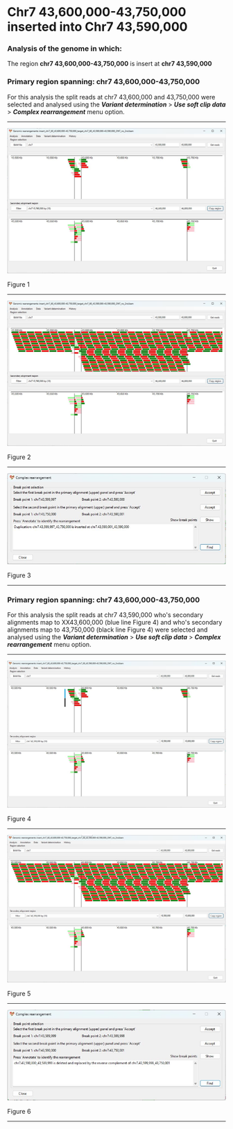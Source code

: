 # Chr7 43,600,000-43,750,000  inserted into Chr7 43,590,000

### Analysis of the genome in which: 

The region **chr7 43,600,000-43,750,000** is insert at **chr7 43,590,000**

### Primary region spanning: chr7 43,600,000-43,750,000 

For this analysis the split reads at chr7 43,600,000 and 43,750,000 were selected and analysed using the ___Variant determination___ > ___Use soft clip data___ > ___Complex rearrangement___ menu option.<hr />

![image](images/insert_chr7_60_43,600,000-43,750,000_target_chr7_60_43,590,000-43,590,000_ONT_no_2nd_1.jpg)

Figure 1


<hr />

![image](images/insert_chr7_60_43,600,000-43,750,000_target_chr7_60_43,590,000-43,590,000_ONT_no_2nd_1_all.jpg)

Figure 2


<hr />

![image](images/insert_chr7_60_43,600,000-43,750,000_target_chr7_60_43,590,000-43,590,000_ONT_no_2nd_1_result.jpg)

Figure 3

<hr />

### Primary region spanning: chr7 43,600,000-43,750,000 

For this analysis the split reads at chr7 43,590,000 who's secondary alignments map to XX43,600,000 (blue line Figure 4) and who's secondary alignments map to 43,750,000 (black line Figure 4) were selected and analysed using the ___Variant determination___ > ___Use soft clip data___ > ___Complex rearrangement___ menu option.<hr />

![image](images/insert_chr7_60_43,600,000-43,750,000_target_chr7_60_43,590,000-43,590,000_ONT_no_2nd_2.jpg)

Figure 4


<hr />

![image](images/insert_chr7_60_43,600,000-43,750,000_target_chr7_60_43,590,000-43,590,000_ONT_no_2nd_2_all.jpg)

Figure 5


<hr />

![image](images/insert_chr7_60_43,600,000-43,750,000_target_chr7_60_43,590,000-43,590,000_ONT_no_2nd_2_results.jpg)

Figure 6

<hr />